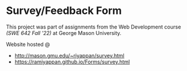 # Survey/Feedback Form

This project was part of assignments from the Web Development course *(SWE 642 Fall '22)* at George Mason University.

Website hosted @ 
  - http://mason.gmu.edu/~riyappan/survey.html
  - https://ramiyappan.github.io/Forms/survey.html
